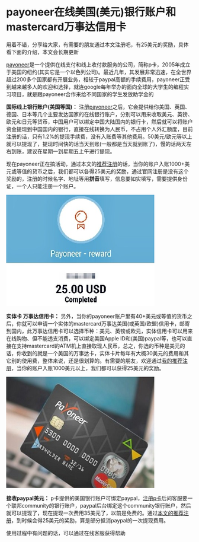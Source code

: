 # payoneer在线美国(美元)银行账户和mastercard万事达信用卡

用着不错，分享给大家，有需要的朋友通过本文注册吧，有25美元的奖励，具体看下面的介绍，本文会长期更新

[payoneer](https://share.payoneer.com/nav/QddYoACaq2TqdDFpCXzEU27pSfRFhu0qyMUsj0VQwYg9NDTRmr5qejSq3pZETJCogMpGAS-cO4AP1INrebZmPw2)是一个提供在线支付和线上收付款服务的公司，简称p卡，2005年成立于美国的纽约(其实它是一个以色列公司)。最近几年，其发展非常迅速，在全世界超过200多个国家都有开展业务，相较于paypal高额的手续费用，payoneer正受到越来越多人的欢迎和选择，就连google每年举办的面向全球的大学生的编程实习项目，就是跟payoneer合作来给不同国家的学生发放助学金的

**国际线上银行账户(美国等国)：** 注册[payoneer](https://share.payoneer.com/nav/QddYoACaq2TqdDFpCXzEU27pSfRFhu0qyMUsj0VQwYg9NDTRmr5qejSq3pZETJCogMpGAS-cO4AP1INrebZmPw2)之后，它会提供给你美国、英国、德国、日本等几个主要发达国家的在线银行账户，分别可以用来收取美元、英镑、欧元和日元等货币，中国用户可以绑定中国大陆国内的银行卡，然后就可以将账户资金提现到中国国内的银行，直接在线转换为人民币，不占用个人外汇额度，目前注册的话，只有1.2%的提现手续费，没有入账费等其他费用。50美元/欧元等以上就可以提现了，提现时间快的话当天到账(一般都是当天就到账了)，慢的话两天左右到账，建议在星期一到星期五上午进行提现。

现在payoneer正在搞活动，通过本文的[推荐注册](https://share.payoneer.com/nav/QddYoACaq2TqdDFpCXzEU27pSfRFhu0qyMUsj0VQwYg9NDTRmr5qejSq3pZETJCogMpGAS-cO4AP1INrebZmPw2)的话，当你的账户入账1000+美元或等值的货币之后，我们都可以各得25美元的奖励，通过官网注册是没有这个奖励的，注册的时候名字、地址等用**拼音**填写，信息要如实填写，需要提供身份证，一个人只能注册一个账户。

![payoneer在线美国银行账户，payoneer万事达信用卡怎么样，payoneer美元mastercard万事达信用卡，自由职业者 美元 收款，联盟美元收款，国外信用卡银行卡，payoneer是什么，payoneer万事达信用卡，payoneer怎么样](https://raw.githubusercontent.com/newcard/newcard.github.io/master/payoneer.jpg "p卡的25美元奖励")

**实体卡 万事达信用卡：** 另外，当你的payoneer账户里有40+美元或等值的货币之后，你就可以申请一个实体的mastercard万事达美国(或英国/欧盟)信用卡，邮寄到国内，此万事达信用卡可以选择币种：美元、英镑或欧元，实体信用卡可以用来在线购物、但不能透支消费，可以绑定美国Apple ID和(美国)paypal等，也可以直接在支持mastercard的ATM机上直接取现人民币，总之，你选的币种是美元的话，你收到的就是一个美国的万事达卡，实体卡片每年有大概30美元的费用和其它别的使用费，整体来说，还是很划算的。有需要的朋友，欢迎通过[我的推荐注册](https://share.payoneer.com/nav/QddYoACaq2TqdDFpCXzEU27pSfRFhu0qyMUsj0VQwYg9NDTRmr5qejSq3pZETJCogMpGAS-cO4AP1INrebZmPw2)，当你的账户入账1000美元以上，我们都可以获得25美元的奖励。

![payoneer mastercard credit card "美国万事达信用卡" "怎么样"，美元 收款，联盟美元收款，国外银行卡信用卡，"payoneer怎么样"](https://raw.githubusercontent.com/newcard/newcard.github.io/master/payoneer-mastercard.jpeg "Payoneer mastercard实体万事达信用卡 卡片")

**接收paypal美元：** p卡提供的美国银行账户可绑定paypal，[注册p卡](https://share.payoneer.com/nav/QddYoACaq2TqdDFpCXzEU27pSfRFhu0qyMUsj0VQwYg9NDTRmr5qejSq3pZETJCogMpGAS-cO4AP1INrebZmPw2)后问客服要一个联邦community的银行账户，paypal后台绑定这个community银行账户，然后就可以提现了，现在提现一次费用35美元了，以前是免费的。通过[本文的推荐注册](https://share.payoneer.com/nav/QddYoACaq2TqdDFpCXzEU27pSfRFhu0qyMUsj0VQwYg9NDTRmr5qejSq3pZETJCogMpGAS-cO4AP1INrebZmPw2)，到时候会得25美元的奖励，算是部分抵消paypal的一次提现费用。

使用过程中有问题的话，可以通过在线客服获得帮助
